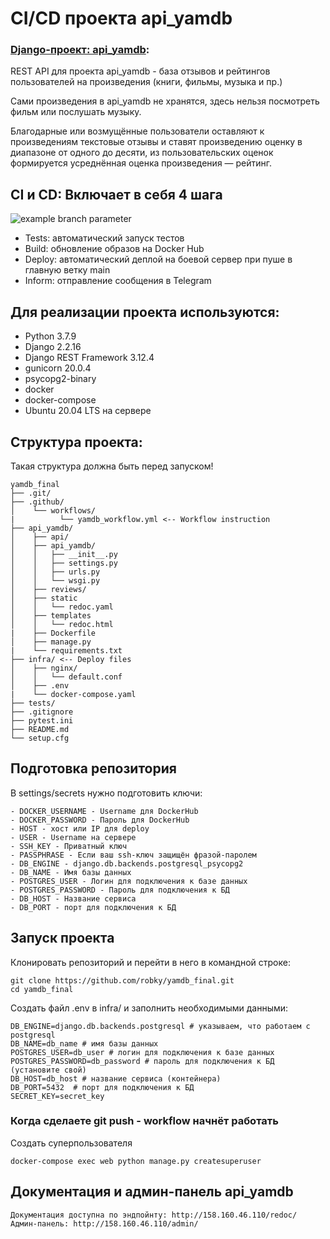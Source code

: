 # CI/CD проекта api_yamdb


### [Django-проект: api_yamdb](https://github.com/Denis-Guselnikov/api_yamdb):

REST API для проекта api_yamdb - база отзывов и рейтингов пользователей на произведения (книги, фильмы, музыка и пр.)

Сами произведения в api_yamdb не хранятся, здесь нельзя посмотреть фильм или послушать музыку.

Благодарные или возмущённые пользователи оставляют к произведениям текстовые отзывы и ставят произведению оценку в диапазоне от одного до десяти, из пользовательских оценок формируется усреднённая оценка произведения — рейтинг.

## CI и CD: Включает в себя 4 шага

![example branch parameter](https://github.com/Denis-Guselnikov/yamdb_final/actions/workflows/yamdb_workflow.yml/badge.svg)

- Tests: автоматический запуск тестов
- Build: обновление образов на Docker Hub
- Deploy: автоматический деплой на боевой сервер при пуше в главную ветку main
- Inform: отправление сообщения в Telegram

## Для реализации проекта используются:

- Python 3.7.9
- Django 2.2.16
- Django REST Framework 3.12.4
- gunicorn 20.0.4
- psycopg2-binary
- docker
- docker-compose
- Ubuntu 20.04 LTS на сервере

## Структура проекта:
Такая структура должна быть перед запуском!

```
yamdb_final
├── .git/ 
├── .github/ 
│    └── workflows/
|          └── yamdb_workflow.yml <-- Workflow instruction
├── api_yamdb/
│    ├── api/
│    ├── api_yamdb/
│    │   ├── __init__.py
│    │   ├── settings.py
│    │   ├── urls.py
│    │   └── wsgi.py
│    ├── reviews/
│    ├── static 
│    │   └── redoc.yaml
│    ├── templates
│    │   └── redoc.html
|    ├── Dockerfile
│    ├── manage.py
|    └── requirements.txt 
├── infra/ <-- Deploy files
│    ├── nginx/ 
│    │   └── default.conf
│    ├── .env
|    └── docker-compose.yaml
├── tests/
├── .gitignore
├── pytest.ini
├── README.md
└── setup.cfg
```

## Подготовка репозитория

В settings/secrets нужно подготовить ключи:
```
- DOCKER_USERNAME - Username для DockerHub
- DOCKER_PASSWORD - Пароль для DockerHub
- HOST - хост или IP для deploy
- USER - Username на сервере
- SSH_KEY - Приватный ключ
- PASSPHRASE - Если ваш ssh-ключ защищён фразой-паролем
- DB_ENGINE - django.db.backends.postgresql_psycopg2
- DB_NAME - Имя базы данных
- POSTGRES_USER - Логин для подключения к базе данных 
- POSTGRES_PASSWORD - Пароль для подключения к БД
- DB_HOST - Название сервиса
- DB_PORT - порт для подключения к БД
```

## Запуск проекта

Клонировать репозиторий и перейти в него в командной строке:
```
git clone https://github.com/robky/yamdb_final.git
cd yamdb_final
```

Создать файл .env в infra/ и заполнить необходимыми данными:
```
DB_ENGINE=django.db.backends.postgresql # указываем, что работаем с postgresql
DB_NAME=db_name # имя базы данных
POSTGRES_USER=db_user # логин для подключения к базе данных
POSTGRES_PASSWORD=db_password # пароль для подключения к БД (установите свой)
DB_HOST=db_host # название сервиса (контейнера)
DB_PORT=5432  # порт для подключения к БД
SECRET_KEY=secret_key
```


### Когда сделаете git push - workflow начнёт работать

Создать суперпользователя
```
docker-compose exec web python manage.py createsuperuser
```

## Документация и админ-панель api_yamdb
```
Документация доступна по эндпойнту: http://158.160.46.110/redoc/
Админ-панель: http://158.160.46.110/admin/
```